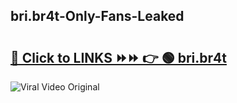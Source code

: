 
 ## bri.br4t-Only-Fans-Leaked

# <h2><a href="https://clipsfans.com/bri.br4t&ref=git">🔗 Click to LINKS ⏩⏩ 👉 🟢 bri.br4t </a></h2>

<a href="https://clipsfans.com/bri.br4t&ref=git" rel="nofollow" data-target="animated-image.originalLink"><img src="https://i.ibb.co.com/xMMVF88/686577567.gif" alt="Viral Video Original" style="max-width: 100%; display: inline-block;" data-target="animated-image.originalImage"></a>
